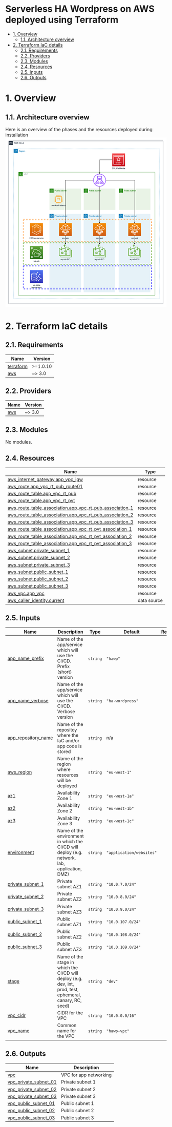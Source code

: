 # Serverless HA Wordpress on AWS deployed using Terraform <!-- omit in toc --> 
- [1. Overview](#1-overview)
  - [1.1. Architecture overview](#11-architecture-overview)
- [2. Terraform IaC details](#2-terraform-iac-details)
  - [2.1. Requirements](#21-requirements)
  - [2.2. Providers](#22-providers)
  - [2.3. Modules](#23-modules)
  - [2.4. Resources](#24-resources)
  - [2.5. Inputs](#25-inputs)
  - [2.6. Outputs](#26-outputs)

# 1. Overview
## 1.1. Architecture overview
Here is an overview of the phases and the resources deployed during installation
![Architecture and phases](img/architecture.png)

# 2. Terraform IaC details

<!-- BEGIN_TF_DOCS -->
## 2.1. Requirements

| Name                                                                      | Version  |
| ------------------------------------------------------------------------- | -------- |
| <a name="requirement_terraform"></a> [terraform](#requirement\_terraform) | >=1.0.10 |
| <a name="requirement_aws"></a> [aws](#requirement\_aws)                   | ~> 3.0   |

## 2.2. Providers

| Name                                              | Version |
| ------------------------------------------------- | ------- |
| <a name="provider_aws"></a> [aws](#provider\_aws) | ~> 3.0  |

## 2.3. Modules

No modules.

## 2.4. Resources

| Name                                                                                                                                                            | Type        |
| --------------------------------------------------------------------------------------------------------------------------------------------------------------- | ----------- |
| [aws_internet_gateway.app_vpc_igw](https://registry.terraform.io/providers/hashicorp/aws/latest/docs/resources/internet_gateway)                                | resource    |
| [aws_route.app_vpc_rt_pub_route01](https://registry.terraform.io/providers/hashicorp/aws/latest/docs/resources/route)                                           | resource    |
| [aws_route_table.app_vpc_rt_pub](https://registry.terraform.io/providers/hashicorp/aws/latest/docs/resources/route_table)                                       | resource    |
| [aws_route_table.app_vpc_rt_pvt](https://registry.terraform.io/providers/hashicorp/aws/latest/docs/resources/route_table)                                       | resource    |
| [aws_route_table_association.app_vpc_rt_pub_association_1](https://registry.terraform.io/providers/hashicorp/aws/latest/docs/resources/route_table_association) | resource    |
| [aws_route_table_association.app_vpc_rt_pub_association_2](https://registry.terraform.io/providers/hashicorp/aws/latest/docs/resources/route_table_association) | resource    |
| [aws_route_table_association.app_vpc_rt_pub_association_3](https://registry.terraform.io/providers/hashicorp/aws/latest/docs/resources/route_table_association) | resource    |
| [aws_route_table_association.app_vpc_rt_pvt_association_1](https://registry.terraform.io/providers/hashicorp/aws/latest/docs/resources/route_table_association) | resource    |
| [aws_route_table_association.app_vpc_rt_pvt_association_2](https://registry.terraform.io/providers/hashicorp/aws/latest/docs/resources/route_table_association) | resource    |
| [aws_route_table_association.app_vpc_rt_pvt_association_3](https://registry.terraform.io/providers/hashicorp/aws/latest/docs/resources/route_table_association) | resource    |
| [aws_subnet.private_subnet_1](https://registry.terraform.io/providers/hashicorp/aws/latest/docs/resources/subnet)                                               | resource    |
| [aws_subnet.private_subnet_2](https://registry.terraform.io/providers/hashicorp/aws/latest/docs/resources/subnet)                                               | resource    |
| [aws_subnet.private_subnet_3](https://registry.terraform.io/providers/hashicorp/aws/latest/docs/resources/subnet)                                               | resource    |
| [aws_subnet.public_subnet_1](https://registry.terraform.io/providers/hashicorp/aws/latest/docs/resources/subnet)                                                | resource    |
| [aws_subnet.public_subnet_2](https://registry.terraform.io/providers/hashicorp/aws/latest/docs/resources/subnet)                                                | resource    |
| [aws_subnet.public_subnet_3](https://registry.terraform.io/providers/hashicorp/aws/latest/docs/resources/subnet)                                                | resource    |
| [aws_vpc.app_vpc](https://registry.terraform.io/providers/hashicorp/aws/latest/docs/resources/vpc)                                                              | resource    |
| [aws_caller_identity.current](https://registry.terraform.io/providers/hashicorp/aws/latest/docs/data-sources/caller_identity)                                   | data source |

## 2.5. Inputs

| Name                                                                                            | Description                                                                                               | Type     | Default                  | Required |
| ----------------------------------------------------------------------------------------------- | --------------------------------------------------------------------------------------------------------- | -------- | ------------------------ | :------: |
| <a name="input_app_name_prefix"></a> [app\_name\_prefix](#input\_app\_name\_prefix)             | Name of the app/service which will use the CI/CD. Prefix (short) version                                  | `string` | `"hawp"`                 |    no    |
| <a name="input_app_name_verbose"></a> [app\_name\_verbose](#input\_app\_name\_verbose)          | Name of the app/service which will use the CI/CD. Verbose version                                         | `string` | `"ha-wordpress"`         |    no    |
| <a name="input_app_repository_name"></a> [app\_repository\_name](#input\_app\_repository\_name) | Name of the repositoy where the IaC and/or app code is stored                                             | `string` | n/a                      |   yes    |
| <a name="input_aws_region"></a> [aws\_region](#input\_aws\_region)                              | Name of the region where resources will be deployed                                                       | `string` | `"eu-west-1"`            |    no    |
| <a name="input_az1"></a> [az1](#input\_az1)                                                     | Availability Zone 1                                                                                       | `string` | `"eu-west-1a"`           |    no    |
| <a name="input_az2"></a> [az2](#input\_az2)                                                     | Availability Zone 2                                                                                       | `string` | `"eu-west-1b"`           |    no    |
| <a name="input_az3"></a> [az3](#input\_az3)                                                     | Availability Zone 3                                                                                       | `string` | `"eu-west-1c"`           |    no    |
| <a name="input_environment"></a> [environment](#input\_environment)                             | Name of the environment in which the CI/CD will deploy (e.g. network, lab, application, DMZ)              | `string` | `"application/websites"` |    no    |
| <a name="input_private_subnet_1"></a> [private\_subnet\_1](#input\_private\_subnet\_1)          | Private subnet AZ1                                                                                        | `string` | `"10.0.7.0/24"`          |    no    |
| <a name="input_private_subnet_2"></a> [private\_subnet\_2](#input\_private\_subnet\_2)          | Private subnet AZ2                                                                                        | `string` | `"10.0.8.0/24"`          |    no    |
| <a name="input_private_subnet_3"></a> [private\_subnet\_3](#input\_private\_subnet\_3)          | Private subnet AZ3                                                                                        | `string` | `"10.0.9.0/24"`          |    no    |
| <a name="input_public_subnet_1"></a> [public\_subnet\_1](#input\_public\_subnet\_1)             | Public subnet AZ1                                                                                         | `string` | `"10.0.107.0/24"`        |    no    |
| <a name="input_public_subnet_2"></a> [public\_subnet\_2](#input\_public\_subnet\_2)             | Public subnet AZ2                                                                                         | `string` | `"10.0.108.0/24"`        |    no    |
| <a name="input_public_subnet_3"></a> [public\_subnet\_3](#input\_public\_subnet\_3)             | Public subnet AZ3                                                                                         | `string` | `"10.0.109.0/24"`        |    no    |
| <a name="input_stage"></a> [stage](#input\_stage)                                               | Name of the stage in which the CI/CD will deploy (e.g. dev, int, prod, test, ephemeral, canary, RC, seed) | `string` | `"dev"`                  |    no    |
| <a name="input_vpc_cidr"></a> [vpc\_cidr](#input\_vpc\_cidr)                                    | CIDR for the VPC                                                                                          | `string` | `"10.0.0.0/16"`          |    no    |
| <a name="input_vpc_name"></a> [vpc\_name](#input\_vpc\_name)                                    | Common name for the VPC                                                                                   | `string` | `"hawp-vpc"`             |    no    |

## 2.6. Outputs

| Name                                                                                                      | Description            |
| --------------------------------------------------------------------------------------------------------- | ---------------------- |
| <a name="output_vpc"></a> [vpc](#output\_vpc)                                                             | VPC for app networking |
| <a name="output_vpc_private_subnet_01"></a> [vpc\_private\_subnet\_01](#output\_vpc\_private\_subnet\_01) | Private subnet 1       |
| <a name="output_vpc_private_subnet_02"></a> [vpc\_private\_subnet\_02](#output\_vpc\_private\_subnet\_02) | Private subnet 2       |
| <a name="output_vpc_private_subnet_03"></a> [vpc\_private\_subnet\_03](#output\_vpc\_private\_subnet\_03) | Private subnet 3       |
| <a name="output_vpc_public_subnet_01"></a> [vpc\_public\_subnet\_01](#output\_vpc\_public\_subnet\_01)    | Public subnet 1        |
| <a name="output_vpc_public_subnet_02"></a> [vpc\_public\_subnet\_02](#output\_vpc\_public\_subnet\_02)    | Public subnet 2        |
| <a name="output_vpc_public_subnet_03"></a> [vpc\_public\_subnet\_03](#output\_vpc\_public\_subnet\_03)    | Public subnet 3        |
<!-- END_TF_DOCS -->